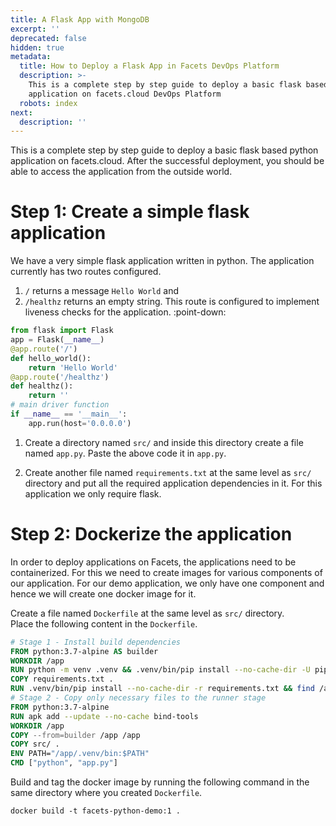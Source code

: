 ```yaml
---
title: A Flask App with MongoDB
excerpt: ''
deprecated: false
hidden: true
metadata:
  title: How to Deploy a Flask App in Facets DevOps Platform
  description: >-
    This is a complete step by step guide to deploy a basic flask based python
    application on facets.cloud DevOps Platform
  robots: index
next:
  description: ''
---
```

This is a complete step by step guide to deploy a basic flask based python application on facets.cloud. After the successful deployment, you should be able to access the application from the outside world.

# Step 1: Create a simple flask application

We have a very simple flask application written in python. The application currently has two routes configured.

1. <code>/</code> returns a message <code>Hello World</code> and 
2. <code>/healthz</code> returns an empty string. This route is configured to implement liveness checks for the application. :point-down: 

```python
from flask import Flask
app = Flask(__name__)
@app.route('/')
def hello_world():
    return 'Hello World'
@app.route('/healthz')
def healthz():
    return ''
# main driver function
if __name__ == '__main__':
    app.run(host='0.0.0.0')
```



1. Create a directory named <code>src/</code> and inside this directory create a file named <code>app.py</code>. Paste the above code it in <code>app.py</code>. 

2. Create another file named <code>requirements.txt</code> at the same level as <code>src/</code> directory and put all the required application dependencies in it. For this application we only require flask.

# Step 2: Dockerize the application

In order to deploy applications on Facets, the applications need to be containerized. For this we need to create images for various components of our application. For our demo application, we only have one component and hence we will create one docker image for it.

Create a file named <code>Dockerfile</code> at the same level as <code>src/</code> directory.  
Place the following content in the <code>Dockerfile</code>.

```dockerfile
# Stage 1 - Install build dependencies
FROM python:3.7-alpine AS builder
WORKDIR /app
RUN python -m venv .venv && .venv/bin/pip install --no-cache-dir -U pip setuptools
COPY requirements.txt .
RUN .venv/bin/pip install --no-cache-dir -r requirements.txt && find /app/.venv \( -type d -a -name test -o -name tests \) -o \( -type f -a -name '*.pyc' -o -name '*.pyo' \) -exec rm -rf '{}' \+
# Stage 2 - Copy only necessary files to the runner stage
FROM python:3.7-alpine
RUN apk add --update --no-cache bind-tools
WORKDIR /app
COPY --from=builder /app /app
COPY src/ .
ENV PATH="/app/.venv/bin:$PATH"
CMD ["python", "app.py"]
```



Build  and tag the docker image by running the following command in the same directory where you created <code>Dockerfile</code>.

```shell
docker build -t facets-python-demo:1 .
```